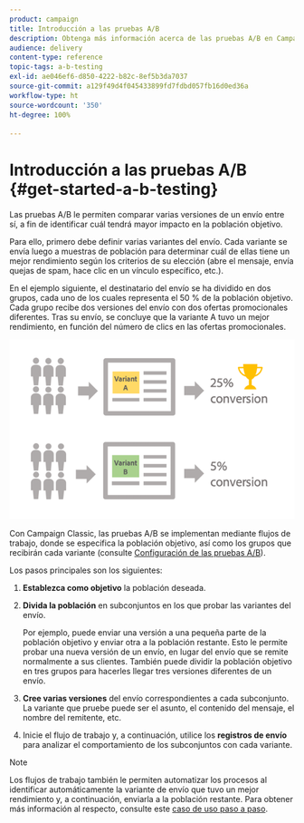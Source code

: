 ```yaml
---
product: campaign
title: Introducción a las pruebas A/B
description: Obtenga más información acerca de las pruebas A/B en Campaign Classic.
audience: delivery
content-type: reference
topic-tags: a-b-testing
exl-id: ae046ef6-d850-4222-b82c-8ef5b3da7037
source-git-commit: a129f49d4f045433899fd7fdbd057fb16d0ed36a
workflow-type: ht
source-wordcount: '350'
ht-degree: 100%

---
```


# Introducción a las pruebas A/B {#get-started-a-b-testing}

Las pruebas A/B le permiten comparar varias versiones de un envío entre sí, a fin de identificar cuál tendrá mayor impacto en la población objetivo.

Para ello, primero debe definir varias variantes del envío. Cada variante se envía luego a muestras de población para determinar cuál de ellas tiene un mejor rendimiento según los criterios de su elección (abre el mensaje, envía quejas de spam, hace clic en un vínculo específico, etc.).

En el ejemplo siguiente, el destinatario del envío se ha dividido en dos grupos, cada uno de los cuales representa el 50 % de la población objetivo. Cada grupo recibe dos versiones del envío con dos ofertas promocionales diferentes. Tras su envío, se concluye que la variante A tuvo un mejor rendimiento, en función del número de clics en las ofertas promocionales.

![](assets/a-b-testing-schema.png)

Con Campaign Classic, las pruebas A/B se implementan mediante flujos de trabajo, donde se especifica la población objetivo, así como los grupos que recibirán cada variante (consulte [Configuración de las pruebas A/B](configuring-a-b-testing.md)).

Los pasos principales son los siguientes:

1. **Establezca como objetivo** la población deseada.
1. **Divida la población** en subconjuntos en los que probar las variantes del envío.

   Por ejemplo, puede enviar una versión a una pequeña parte de la población objetivo y enviar otra a la población restante. Esto le permite probar una nueva versión de un envío, en lugar del envío que se remite normalmente a sus clientes. También puede dividir la población objetivo en tres grupos para hacerles llegar tres versiones diferentes de un envío.

1. **Cree varias versiones** del envío correspondientes a cada subconjunto. La variante que pruebe puede ser el asunto, el contenido del mensaje, el nombre del remitente, etc.
1. Inicie el flujo de trabajo y, a continuación, utilice los **registros de envío** para analizar el comportamiento de los subconjuntos con cada variante.

>[!NOTE]
>
>Los flujos de trabajo también le permiten automatizar los procesos al identificar automáticamente la variante de envío que tuvo un mejor rendimiento y, a continuación, enviarla a la población restante. Para obtener más información al respecto, consulte este [caso de uso paso a paso](a-b-testing-use-case.md).
